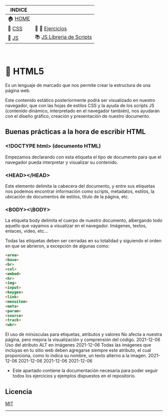 | INDICE |  |
| ------------- | ------------- |
| :house:  [HOME](/README.md)     |  |
| 📕  [CSS](/documentation/css.md)  | :pencil: 📐 [Ejercicios](/tests/exercices.md) |
| 📕  [JS](/documentation/js.md)  | :books: [JS Libreria de Scripts](/scripts_library/scripts.md)  |

&nbsp; 
&nbsp; 
# 📕 HTML5

Es un lenguaje de marcado que nos permite crear la estructura de una página web.

Este contenido estático posteriormente podrá ser visualizado en nuestro navegador, que con las hojas de estilos CSS y la ayuda de los scripts JS (contenido dinámico, interpretado en el navegador también), nos ayudarán con el diseño gráfico, creación y presentación de nuestro documento. 
&nbsp; 

## Buenas prácticas a la hora de escribir HTML

### \<!DOCTYPE html>  (documento HTML)

Empezamos declarando con esta etiqueta el tipo de documento para que el navegador pueda interpretar y visualizar su contenido.

### \<HEAD>\</HEAD>
Este elemento delimita la cabecera del documento, y entre sus etiquetas nos podemos encontrar información como scripts, metadatos, estilos, la ubicación de documentos de estilos, título de la página, etc.

### \<BODY>\<\BODY>
La etiqueta body delimita el cuerpo de nuestro documento, albergando todo aquello que vayamos a visualizar en el navegador. Imágenes, textos, enlaces, video, etc…

Todas las etiquetas deben ser cerradas en su totalidad y siguiendo el orden en que se abrieron, a excepción de algunas como:
```html
<area>
<base>
<br>
<col>
<embed>
<hr>
<img>
<input>
<keygen>
<link>
<menuitem>
<meta>
<param>
<source>
<track>
<wbr>
```
 El uso de minúsculas para etiquetas, atributos y valores No afecta a nuestra página, pero mejora la visualización y comprensión del código. 2021-12-06 Uso del atributo ALT en imágenes 2021-12-06 Todas las imágenes que incluyas en tu sitio web deben agregarse siempre este atributo, el cual proporciona, como lo indica su nombre, un texto alterno a la imagen. 2021-12-06 2021-12-06 2021-12-06 2021-12-06





+ Este apartado contiene la documentación necesaria para poder seguir todos los ejercicios y ejemplos dispuestos en el repositorio.


## Licencia
[MIT](https://choosealicense.com/licenses/mit/)

---
